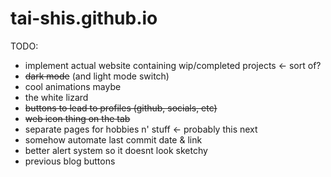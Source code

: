 # tai-shis.github.io
TODO: 
  - implement actual website containing wip/completed projects <- sort of?
  - ~~dark mode~~ (and light mode switch)
  - cool animations maybe
  - the white lizard
  - ~~buttons to lead to profiles (github, socials, etc)~~
  - ~~web icon thing on the tab~~
  - separate pages for hobbies n' stuff <- probably this next
  - somehow automate last commit date & link
  - better alert system so it doesnt look sketchy
  - previous blog buttons